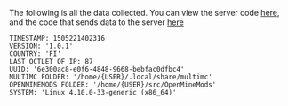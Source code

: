 The following is all the data collected.
You can view the server code [here](https://github.com/joonatoona/OpenMineMods_Analytics), and the code that sends data to the server [here](https://github.com/joonatoona/OpenMineMods/blob/master/Utils/Analytics.py)

```
TIMESTAMP: 1505221402316
VERSION: '1.0.1'
COUNTRY: 'FI'
LAST OCTLET OF IP: 87
UUID: '6e300ac8-e0f6-4848-9668-bebfac0dfbc4'
MULTIMC FOLDER: '/home/{USER}/.local/share/multimc'
OPENMINEMODS FOLDER: '/home/{USER}/src/OpenMineMods'
SYSTEM: 'Linux 4.10.0-33-generic (x86_64)'
```